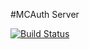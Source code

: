 #MCAuth Server

[![Build Status](https://travis-ci.org/MC-Auth/MCAuth-Server.svg?branch=master)](https://travis-ci.org/MC-Auth/MCAuth-Server)

